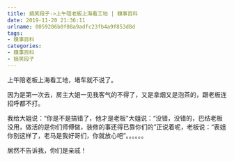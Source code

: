 ```yaml
---
title: 搞笑段子->上午陪老板上海看工地 | 糗事百科
date: 2019-11-20 21:36:11
urlname: 0059206b0f08a9adfc23fb4a9f853d8d
tags: 
- 糗事百科
categories:
- 糗事百科
- 搞笑段子
---
```

上午陪老板上海看工地，堵车就不说了。

因为是第一次去，房主大姐一见我客气的不得了，又是拿烟又是泡茶的，跟老板连招呼都不打。

我给大姐说：“你是不是搞错了，他才是老板"大姐说：“没错，没错的，巴结老板没用，做活的是你们师傅做，装修的事还得已靠你们的”正说着呢，老板说：“表姐你别这样了，老马是我好哥们，你就放心吧”。。。。。。

居然不告诉我，你们是亲戚！


